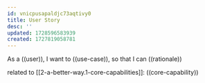 ```yaml
---
id: vnicpusapaldjc73aqtivy0
title: User Story
desc: ''
updated: 1728596583939
created: 1727819058781
---
```


As a ((user)),
I want to ((use-case)),
so that I can ((rationale))

related to [[2-a-better-way.1-core-capabilities]]: ((core-capability))

